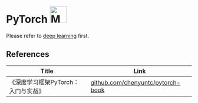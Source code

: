 # PyTorch <img src="../../image/MATLAB_logo.png" alt="MATLAB logo" height="45pt" width="!" />
Please refer to [deep learning](../field/deep.md) first.

## References
|Title|Link|
|-----|----|
|《深度学习框架PyTorch：入门与实战》|[github.com/chenyuntc/pytorch-book](https://github.com/chenyuntc/pytorch-book)|
